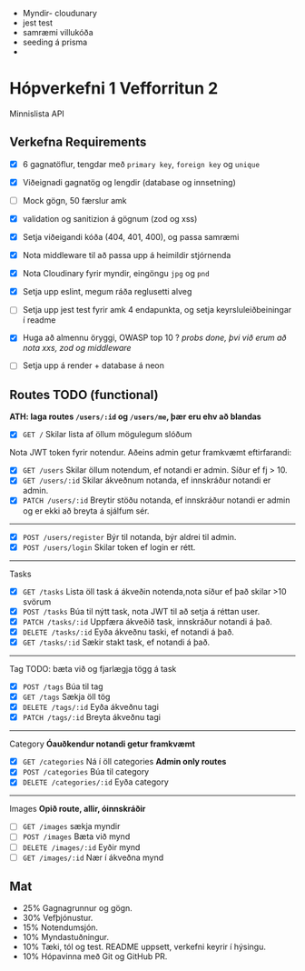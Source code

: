 
- Myndir- cloudunary
- jest test
- samræmi villukóða
- seeding á prisma
- 


# Hópverkefni 1 Vefforritun 2

Minnislista API

## Verkefna Requirements
- [x] 6 gagnatöflur, tengdar með `primary key`, `foreign key` og `unique`
- [x] Viðeignadi gagnatög og lengdir (database og innsetning)
- [ ] Mock gögn, 50 færslur amk
- [x] validation og sanitizion á gögnum (zod og xss)
- [x] Setja viðeigandi kóða (404, 401, 400), og passa samræmi
- [x] Nota middleware til að passa upp á heimildir stjórnenda
- [x] Nota Cloudinary fyrir myndir, eingöngu `jpg` og `pnd`
- [x] Setja upp eslint, megum ráða reglusetti alveg
- [ ] Setja upp jest test fyrir amk 4 endapunkta, og setja keyrsluleiðbeiningar í readme
- [x] Huga að almennu öryggi, OWASP top 10 ? *probs done, þvi við erum að nota xxs, zod og middleware*
- [ ] Setja upp á render + database á neon


## Routes TODO (functional)

**ATH: laga routes `/users/:id` og `/users/me`, þær eru ehv að blandas**

- [x] `GET /` Skilar lista af öllum mögulegum slóðum

Nota JWT token fyrir notendur. Aðeins admin getur framkvæmt eftirfarandi:
- [x] `GET /users` Skilar öllum notendum, ef notandi er admin. Síður ef fj > 10. 
- [x] `GET /users/:id` Skilar ákveðnum notanda, ef innskráður notandi er admin.
- [x] `PATCH /users/:id` Breytir stöðu notanda, ef innskráður notandi er admin og er ekki að breyta á sjálfum sér.

---
- [x] `POST /users/register` Býr til notanda, býr aldrei til admin.
- [x] `POST /users/login` Skilar token ef login er rétt.

---
Tasks
- [x] `GET /tasks` Lista öll task á ákveðin notenda,nota síður ef það skilar >10 svörum
- [x] `POST /tasks` Búa til nýtt task, nota JWT til að setja á réttan user.
- [x] `PATCH /tasks/:id` Uppfæra ákveðið task, innskráður notandi á það.
- [x] `DELETE /tasks/:id` Eyða ákveðnu taski, ef notandi á það.
- [x] `GET /tasks/:id` Sækir stakt task, ef notandi á það.
---
Tag
TODO: bæta við og fjarlægja tögg á task
- [x] `POST /tags` Búa til tag
- [x] `GET /tags` Sækja öll tög
- [x] `DELETE /tags/:id` Eyða ákveðnu tagi
- [x] `PATCH /tags/:id` Breyta ákveðnu tagi

---
Category
**Óauðkendur notandi getur framkvæmt**
- [x] `GET /categories` Ná í öll categories
**Admin only routes** 
- [x] `POST /categories` Búa til category
- [x] `DELETE /categories/:id` Eyða category
---
Images
**Opið route, allir, óinnskráðir**
- [ ] `GET /images` sækja myndir
- [ ] `POST /images` Bæta við mynd 
- [ ] `DELETE /images/:id` Eyðir mynd
- [ ] `GET /images/:id` Nær í ákveðna mynd

## Mat
- 25% Gagnagrunnur og gögn.
- 30% Vefþjónustur.
- 15% Notendumsjón.
- 10% Myndastuðningur.
- 10% Tæki, tól og test. README uppsett, verkefni keyrir í hýsingu.
- 10% Hópavinna með Git og GitHub PR.



